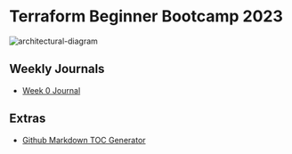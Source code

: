 # Terraform Beginner Bootcamp 2023

![architectural-diagram](https://github.com/JorgeAbrego/terraform-beginner-bootcamp-2023/assets/65416755/e6e76f7d-1e12-434c-8105-65632b6dd4e0)


## Weekly Journals
- [Week 0 Journal](journal/week0.md)

## Extras
- [Github Markdown TOC Generator](https://ecotrust-canada.github.io/markdown-toc/)
